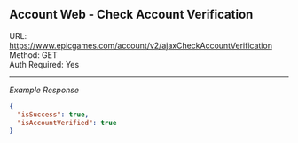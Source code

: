 ## Account Web - Check Account Verification

URL: https://www.epicgames.com/account/v2/ajaxCheckAccountVerification \
Method: GET \
Auth Required: Yes

---

_Example Response_

```json
{
  "isSuccess": true,
  "isAccountVerified": true
}
```
